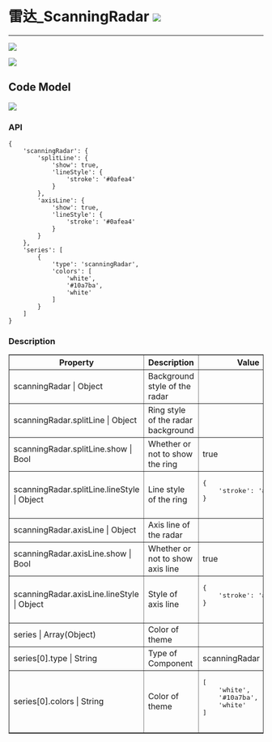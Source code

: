 # 雷达\_ScanningRadar ![](/assets/ScanningRadar.png)

---

![](/assets/controls/ScanningRadar01.jpg)

![](/assets/controls/ScanningRadar03.jpg)

## Code Model

![](/assets/controls/ScanningRadar02.jpg)



### API

```
{
    'scanningRadar': {
        'splitLine': {
            'show': true,
            'lineStyle': {
                'stroke': '#0afea4'
            }
        },
        'axisLine': {
            'show': true,
            'lineStyle': {
                'stroke': '#0afea4'
            }
        }
    },
    'series': [
        {
            'type': 'scanningRadar',
            'colors': [
                'white',
                '#10a7ba',
                'white'
            ]
        }
    ]
}
```

### Description

<table border="1">
    <tr>
       <th width="15%"> Property </th>
		<th width="30%">Description</th>
		<th> Value </th>
    </tr>
    <tr>
        <td> scanningRadar | Object </td>
        <td>Background style of the radar</td>
        <td> </td>
    </tr>
    <tr>
        <td> scanningRadar.splitLine | Object </td>
        <td>Ring style of the radar background</td>
        <td> </td>
    </tr>
    <tr>
        <td> scanningRadar.splitLine.show | Bool</td>
        <td>	Whether or not to show the ring</td>
        <td>true</td>
    </tr>
    <tr>
        <td> scanningRadar.splitLine.lineStyle | Object</td>
        <td>Line style of the ring</td>
        <td><pre>
{
    'stroke': '#0afea4'
}
        </pre></td>
    </tr>
    <tr>
        <td>scanningRadar.axisLine | Object </td>
        <td>Axis line of the radar</td>
        <td> </td>
    </tr>
    <tr>
        <td>scanningRadar.axisLine.show | Bool </td>
        <td>Whether or not to show axis line</td>
        <td>true</td>
    </tr>
    <tr>
        <td>scanningRadar.axisLine.lineStyle | Object </td>
        <td>Style of axis line</td>
        <td><pre>
{
    'stroke': '#0afea4'
}
        </pre></td>
    </tr>
    <tr>
        <td>series | Array(Object) </td>
        <td> Color of theme </td>
        <td> </td>
    </tr>
    <tr>
        <td>series[0].type | String </td>
        <td> Type of Component </td>
        <td>scanningRadar</td>
    </tr>
    <tr>
        <td>series[0].colors | String </td>
        <td>Color of theme</td>
        <td><pre>
[
    'white',
    '#10a7ba',
    'white'
]
        </pre></td>
    </tr>
</table>
